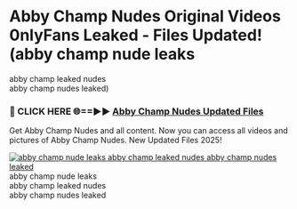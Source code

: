 # Abby Champ Nudes Original Videos 0nlyFans Leaked - Files Updated! (abby champ nude leaks<br>
abby champ leaked nudes<br>
abby champ nudes leaked)

<h3>🔴 CLICK HERE 🌐==►► <a href="https://tinyurl.com/2p9ay9w9" rel="nofollow">Abby Champ Nudes Updated Files</a></h3>

Get Abby Champ Nudes and all content. Now you can access all videos and pictures of Abby Champ Nudes. New Updated Files 2025!

[![abby champ nude leaks<br>
abby champ leaked nudes<br>
abby champ nudes leaked](https://i.imgur.com/KQgVmj3.gif)](https://tinyurl.com/2p9ay9w9)
abby champ nude leaks<br>
abby champ leaked nudes<br>
abby champ nudes leaked